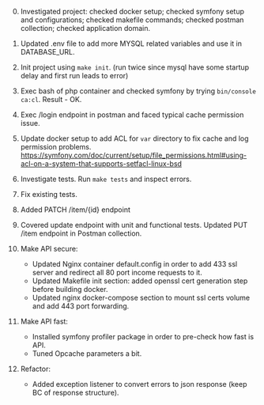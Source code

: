 0. Investigated project: checked docker setup; checked symfony setup and configurations; checked makefile commands; checked postman collection; checked application domain.
1. Updated .env file to add more MYSQL related variables and use it in DATABASE_URL.
2. Init project using `make init`. (run twice since mysql have some startup delay and first run leads to error)
3. Exec bash of php container and checked symfony by trying `bin/console ca:cl`. Result - OK.
4. Exec /login endpoint in postman and faced typical cache permission issue.
5. Update docker setup to add ACL for `var` directory to fix cache and log permission problems. https://symfony.com/doc/current/setup/file_permissions.html#using-acl-on-a-system-that-supports-setfacl-linux-bsd
6. Investigate tests. Run `make tests` and inspect errors.
7. Fix existing tests.
8. Added PATCH /item/{id} endpoint
9. Covered update endpoint with unit and functional tests. Updated PUT /item endpoint in Postman collection.
10. Make API secure:
	- Updated Nginx container default.config in order to add 433 ssl server and redirect all 80 port income requests to it.
	- Updated Makefile init section: added openssl cert generation step before building docker.
	- Updated nginx docker-compose section to mount ssl certs volume and add 443 port forwarding.
11. Make API fast:
	- Installed symfony profiler package in order to pre-check how fast is API.
	- Tuned Opcache parameters a bit.

12. Refactor:
	- Added exception listener to convert errors to json response (keep BC of response structure).
